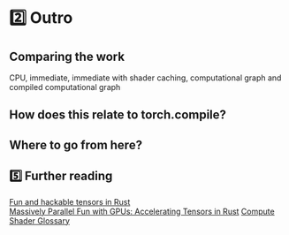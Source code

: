 # 2️⃣ Outro

## Comparing the work
CPU, immediate, immediate with shader caching, computational graph and compiled computational graph

## How does this relate to torch.compile?
## Where to go from here?

## 5️⃣ Further reading
[Fun and hackable tensors in Rust](https://getcode.substack.com/p/fun-and-hackable-tensors-in-rust)  
[Massively Parallel Fun with GPUs: Accelerating Tensors in Rust](https://getcode.substack.com/p/massively-parallel-fun-with-gpus)
[Compute Shader Glossary](https://github.com/googlefonts/compute-shader-101/blob/main/docs/glossary.md)
